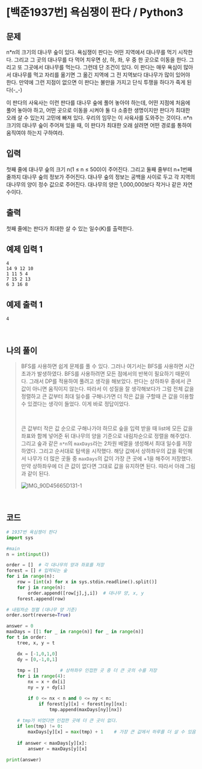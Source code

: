 # [백준1937번] 욕심쟁이 판다 / Python3

## 문제

n*n의 크기의 대나무 숲이 있다. 욕심쟁이 판다는 어떤 지역에서 대나무를 먹기 시작한다. 그리고 그 곳의 대나무를 다 먹어 치우면 상, 하, 좌, 우 중 한 곳으로 이동을 한다. 그리고 또 그곳에서 대나무를 먹는다. 그런데 단 조건이 있다. 이 판다는 매우 욕심이 많아서 대나무를 먹고 자리를 옮기면 그 옮긴 지역에 그 전 지역보다 대나무가 많이 있어야 한다. 만약에 그런 지점이 없으면 이 판다는 불만을 가지고 단식 투쟁을 하다가 죽게 된다(-_-)

이 판다의 사육사는 이런 판다를 대나무 숲에 풀어 놓아야 하는데, 어떤 지점에 처음에 풀어 놓아야 하고, 어떤 곳으로 이동을 시켜야 둘 다 소중한 생명이지만 판다가 최대한 오래 살 수 있는지 고민에 빠져 있다. 우리의 임무는 이 사육사를 도와주는 것이다. n*n 크기의 대나무 숲이 주어져 있을 때, 이 판다가 최대한 오래 살려면 어떤 경로를 통하여 움직여야 하는지 구하여라.

## 입력

첫째 줄에 대나무 숲의 크기 n(1 ≤ n ≤ 500)이 주어진다. 그리고 둘째 줄부터 n+1번째 줄까지 대나무 숲의 정보가 주어진다. 대나무 숲의 정보는 공백을 사이로 두고 각 지역의 대나무의 양이 정수 값으로 주어진다. 대나무의 양은 1,000,000보다 작거나 같은 자연수이다.

## 출력

첫째 줄에는 판다가 최대한 살 수 있는 일수(K)를 출력한다.

## 예제 입력 1

```
4
14 9 12 10
1 11 5 4
7 15 2 13
6 3 16 8
```

## 예제 출력 1

```
4
```

<br>

## 나의 풀이

> BFS를 사용하면 쉽게 문제를 풀 수 있다. 그러나 여기서는 BFS를 사용하면 시간초과가 발생하였다. BFS를 사용하려면 모든 점에서의 반복이 필요하기 때문이다. 그래서 DP를 적용하여 풀려고 생각을 해보았다. 판다는 상하좌우 중에서 큰 값이 아니면 움직이지 않는다. 따라서 이 성질을 잘 생각해보다가 그럼 전체 값을 정렬하고 큰 값부터 최대 일수를 구해나가면 더 작은 값을 구할때 큰 값을 이용할 수 있겠다는 생각이 들었다. 이게 바로 정답이었다.
>
> <br>
>
> 큰 값부터 작은 값 순으로 구해나가야 하므로 숲을 입력 받을 때 list에 모든 값을 좌표와 함께 넣어준 뒤 대나무의 양을 기준으로 내림차순으로 정렬을 해주었다. 그리고 숲과 같은 `n*n`의 `maxDays`라는 2차원 배열을 생성해서 최대 일수를 저장하였다. 그리고 순서대로 탐색을 시작했다. 해당 값에서 상하좌우의 값을 확인해서 나무가 더 많은 곳들 중 `maxDays`의 값이 가장 큰 곳에 +1을 해주어 저장했다. 만약 상하좌우에 더 큰 값이 없다면 그대로 값을 유지하면 된다. 따라서 아래 그림과 같이 된다. 
>
> ![IMG_90D45665D131-1](https://user-images.githubusercontent.com/37801041/78217510-38635700-74f7-11ea-8390-39f7f10a6cb4.jpeg) 

<br>

## 코드

```python
# 1937번 욕심쟁이 판다
import sys

#main
n = int(input())

order = []  # 각 대나무의 양과 좌표를 저장
forest = [] # 입력되는 숲
for i in range(n):
    row = [int(x) for x in sys.stdin.readline().split()]
    for j in range(n):
        order.append([row[j],j,i])  # 대나무 양, x, y
    forest.append(row)

# 내림차순 정렬 (대나무 양 기준)
order.sort(reverse=True)

answer = 0
maxDays = [[1 for _ in range(n)] for _ in range(n)]
for t in order:
    tree, x, y = t

    dx = [-1,0,1,0]
    dy = [0,-1,0,1]
    
    tmp = []        # 상하좌우 인접한 곳 중 더 큰 곳의 수를 저장 
    for i in range(4):
        nx = x + dx[i]
        ny = y + dy[i]

        if 0 <= nx < n and 0 <= ny < n:
            if forest[y][x] < forest[ny][nx]:
                tmp.append(maxDays[ny][nx])
    
    # tmp가 비었다면 인접한 곳에 더 큰 곳이 없다.
    if len(tmp) != 0:
        maxDays[y][x] = max(tmp) + 1    # 가장 큰 값에서 하루를 더 살 수 있음.
    
    if answer < maxDays[y][x]:
        answer = maxDays[y][x]

print(answer)

```

